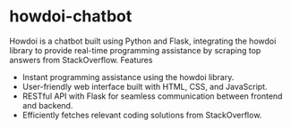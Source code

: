 # howdoi-chatbot

 Howdoi is a chatbot built using Python and Flask, integrating the howdoi library to provide real-time programming assistance by scraping top answers from StackOverflow.
Features
- Instant programming assistance using the howdoi library.
- User-friendly web interface built with HTML, CSS, and JavaScript.
- RESTful API with Flask for seamless communication between frontend and backend.
- Efficiently fetches relevant coding solutions from StackOverflow.
